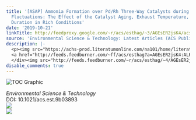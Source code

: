 ```yaml
---
title: '[ASAP] Ammonia Formation over Pd/Rh Three-Way Catalysts during Lean-to-Rich
  Fluctuations: The Effect of the Catalyst Aging, Exhaust Temperature, Lambda, and
  Duration in Rich Conditions'
date: '2019-10-21'
linkTitle: http://feedproxy.google.com/~r/acs/esthag/~3/AGEsER2jsK4/acs.est.9b03893
source: 'Environmental Science & Technology: Latest Articles (ACS Publications)'
description: |-
  <p><img src="https://achs-prod.literatumonline.com/na101/home/literatum/publisher/achs/journals/content/esthag/0/esthag.ahead-of-print/acs.est.9b03893/20191021/images/medium/es9b03893_0006.gif" alt="TOC Graphic"/></p><div><cite>Environmental Science & Technology</cite></div><div>DOI: 10.1021/acs.est.9b03893</div><div class="feedflare">
  <a href="http://feeds.feedburner.com/~ff/acs/esthag?a=AGEsER2jsK4:ALPaesBYpi8:yIl2AUoC8zA"><img src="http://feeds.feedburner.com/~ff/acs/esthag?d=yIl2AUoC8zA" border="0"></img></a>
  </div><img src="http://feeds.feedburner.com/~r/acs/esthag/~4/AGEsER2jsK4" ...
disable_comments: true
---
```

<p><img src="https://achs-prod.literatumonline.com/na101/home/literatum/publisher/achs/journals/content/esthag/0/esthag.ahead-of-print/acs.est.9b03893/20191021/images/medium/es9b03893_0006.gif" alt="TOC Graphic"/></p><div><cite>Environmental Science & Technology</cite></div><div>DOI: 10.1021/acs.est.9b03893</div><div class="feedflare">
<a href="http://feeds.feedburner.com/~ff/acs/esthag?a=AGEsER2jsK4:ALPaesBYpi8:yIl2AUoC8zA"><img src="http://feeds.feedburner.com/~ff/acs/esthag?d=yIl2AUoC8zA" border="0"></img></a>
</div><img src="http://feeds.feedburner.com/~r/acs/esthag/~4/AGEsER2jsK4" ...